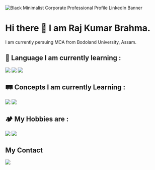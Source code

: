 ![Black Minimalist Corporate Professional Profile LinkedIn Banner](https://github.com/Rodhodbrahma/Rodhodbrahma/assets/134644348/41a00b75-8293-4ae9-8fb0-f19e89872d09)


# Hi there 👋 I am Raj Kumar Brahma.
I am currently persuing MCA from Bodoland University, Assam.

<!--
**Rodhodbrahma/Rodhodbrahma** is a ✨ _special_ ✨ repository because its `README.md` (this file) appears on your GitHub profile.

Here are some ideas to get you started:

- 🔭 I’m currently working on ...
- 🌱 I’m currently learning ...
- 👯 I’m looking to collaborate on ...
- 🤔 I’m looking for help with ...
- 💬 Ask me about ...
- 📫 How to reach me: ...
- 😄 Pronouns: ...
- ⚡ Fun fact: ...
-->
## 💾 Language I am currently learning :
<img src="https://img.shields.io/badge/Code-C/C++-blue">
<img src="https://img.shields.io/badge/Code-MySql-green">
<img src="https://img.shields.io/badge/Development-_HTML_CSS_JS-yellow">

## 🛤️ Concepts I am currently Learning :
<img src="https://img.shields.io/badge/Concept-OS-Green">
<img src="https://img.shields.io/badge/Concept-DSA-Orange">

## 🏕️ My Hobbies are :
<img src="https://img.shields.io/badge/Game-Chess-blue">
<img src="https://img.shields.io/badge/Music-Singing-Red">

## My Contact
<a href="www.rodhodbrahma007@gmail.com"><img src="https://img.shields.io/badge/Social-Gmail-orange"></a>

